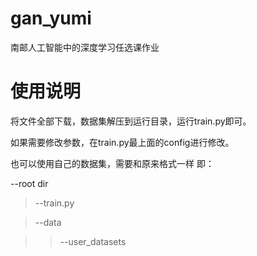# gan_yumi
南邮人工智能中的深度学习任选课作业







# 使用说明

将文件全部下载，数据集解压到运行目录，运行train.py即可。

如果需要修改参数，在train.py最上面的config进行修改。

也可以使用自己的数据集，需要和原来格式一样 即：

--root dir

>--train.py

>--data

>>--user_datasets
